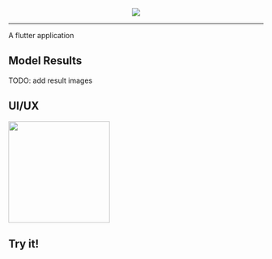 <p align="center">
  <img src="https://user-images.githubusercontent.com/57009004/172021224-ef92eb0a-3b76-4c0f-a07f-f7d5dd90e5d6.svg"/>
</p>

<hr> 

A flutter application

## Model Results
TODO: add result images
## UI/UX
<img src="https://user-images.githubusercontent.com/57009004/172021350-5122938d-13aa-47c8-af79-e49ef86f0b06.png" width="200"/>  

## Try it!
